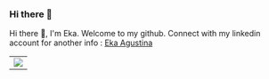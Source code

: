 ### Hi there 👋

</head>
  <body>
    Hi there 👋, I'm Eka. Welcome to my github. Connect with my linkedin account for another info : <a href="https://www.linkedin.com/in/ekaagustina/">Eka Agustina</a>
    <table class= "border-0">
  <tr >
    <td > <img src="https://github-readme-stats.vercel.app/api/?username=agustinaeka&hide=stars&count_private=true&theme=tokyonight&bg_color=45,28272B,413F49&hide_border=true&show_icons=true)]()"></td>












<!--
**agustinaeka/agustinaeka** is a ✨ _special_ ✨ repository because its `README.md` (this file) appears on your GitHub profile.

Here are some ideas to get you started:

- 🔭 I’m currently working on ...
- 🌱 I’m currently learning ...
- 👯 I’m looking to collaborate on ...
- 🤔 I’m looking for help with ...
- 💬 Ask me about ...
- 📫 How to reach me: ...
- 😄 Pronouns: ...
- ⚡ Fun fact: ...
-->
